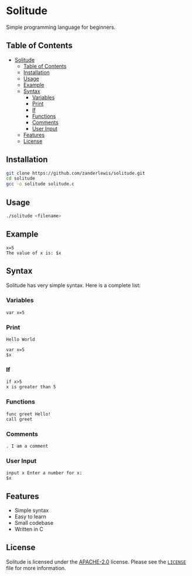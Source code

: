 # Solitude
Simple programming language for beginners.

## Table of Contents
- [Solitude](#solitude)
  - [Table of Contents](#table-of-contents)
  - [Installation](#installation)
  - [Usage](#usage)
  - [Example](#example)
  - [Syntax](#syntax)
    - [Variables](#variables)
    - [Print](#print)
    - [If](#if)
    - [Functions](#functions)
    - [Comments](#comments)
    - [User Input](#user-input)
  - [Features](#features)
  - [License](#license)

## Installation
```bash
git clone https://github.com/zanderlewis/solitude.git
cd solitude
gcc -o solitude solitude.c
```

## Usage
```bash
./solitude <filename>
```

## Example
```solitude
x=5
The value of x is: $x
```

## Syntax
Solitude has very simple syntax. Here is a complete list:

### Variables
```solitude
var x=5
```
### Print
```solitude
Hello World

var x=5
$x
```

### If
```solitude
if x>5
x is greater than 5
```

### Functions
```solitude
func greet Hello!
call greet
```

### Comments
```solitude
. I am a comment
```

### User Input
```solitude
input x Enter a number for x:
$x
```

## Features
- Simple syntax
- Easy to learn
- Small codebase
- Written in C

## License
Solitude is licensed under the [APACHE-2.0](https://www.apache.org/licenses/LICENSE-2.0) license. Please see the [`LICENSE`](LICENSE) file for more information.
